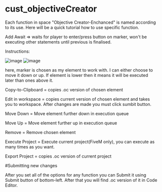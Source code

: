 # cust_objectiveCreator

Each function in space "Objective Creator-Enchanced" is named according to its use. Here will be a quick tutorial how to use specific function.

Add Await => waits for player to enter/press button on marker, won't be executing other statements until previous is finalised.

Instructions:

![image](https://user-images.githubusercontent.com/65498427/171618585-e96d066f-29a5-4b3c-a705-a976bb582648.png)
![image](https://user-images.githubusercontent.com/65498427/171618486-7e70fbde-0df4-4aec-ab31-8718141b8507.png)

here, marker is chosen as my element to work with. I can either choose to move it down or up. If element is lower then it means it will be executed later than ones above it. 

Copy-to-Clipboard = copies .oc version of chosen element

Edit in workspace = copies current version of chosen element and takes you to workspace. After changes are made you must click sumbit button.

Move Down = Move element further down in execution queue

Move Up = Move element further up in execution queue

Remove = Remove chosen element

Execute Project = Execute current project(FiveM only), you can execute as many times as you want.

Export Project = copies .oc version of current project

#Submitting new changes

After you set all of the options for any function you can Submit it using Submit button of bottom-left. After that you will find .oc version of it in Code Editor.
